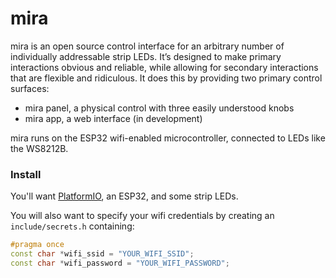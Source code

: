 # mira

mira is an open source control interface for an arbitrary number of individually addressable strip LEDs. It’s designed to make primary interactions obvious and reliable, while allowing for secondary interactions that are flexible and ridiculous. It does this by providing two primary control surfaces:

- mira panel, a physical control with three easily understood knobs
- mira app, a web interface (in development)

mira runs on the ESP32 wifi-enabled microcontroller, connected to LEDs like the WS8212B.

### Install

You'll want [PlatformIO](https://platformio.org/), an ESP32, and some strip LEDs.

You will also want to specify your wifi credentials by creating an `include/secrets.h` containing:

```cpp
#pragma once
const char *wifi_ssid = "YOUR_WIFI_SSID";
const char *wifi_password = "YOUR_WIFI_PASSWORD";

```
